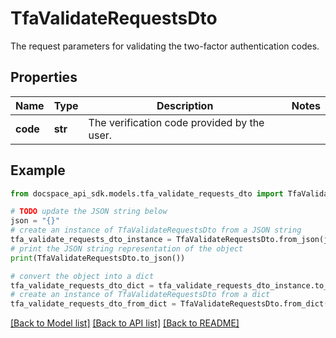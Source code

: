 # TfaValidateRequestsDto
The request parameters for validating the two-factor authentication codes.

## Properties

Name | Type | Description | Notes
------------ | ------------- | ------------- | -------------
**code** | **str** | The verification code provided by the user. | 

## Example

```python
from docspace_api_sdk.models.tfa_validate_requests_dto import TfaValidateRequestsDto

# TODO update the JSON string below
json = "{}"
# create an instance of TfaValidateRequestsDto from a JSON string
tfa_validate_requests_dto_instance = TfaValidateRequestsDto.from_json(json)
# print the JSON string representation of the object
print(TfaValidateRequestsDto.to_json())

# convert the object into a dict
tfa_validate_requests_dto_dict = tfa_validate_requests_dto_instance.to_dict()
# create an instance of TfaValidateRequestsDto from a dict
tfa_validate_requests_dto_from_dict = TfaValidateRequestsDto.from_dict(tfa_validate_requests_dto_dict)
```
[[Back to Model list]](../README.md#documentation-for-models) [[Back to API list]](../README.md#documentation-for-api-endpoints) [[Back to README]](../README.md)


